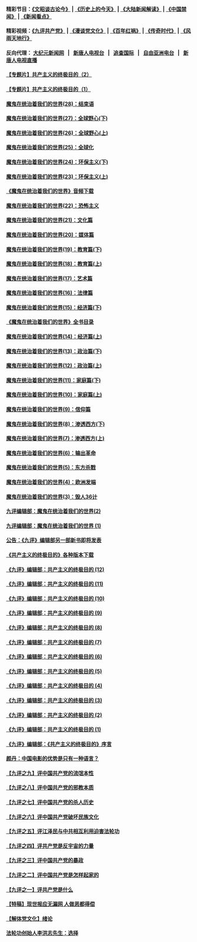 #### 精彩节目：[《文昭谈古论今》](http://155.138.205.71/wenzhao) | [《历史上的今天》](http://155.138.205.71/today-in-history) | [《大陆新闻解读》](http://155.138.205.71/ntdtv-comedy) | [《中国禁闻》](http://155.138.205.71/ntdtv-news) | [《新闻看点》](http://155.138.205.71/news-insight) 

 #### 精彩视频：[《九评共产党》](http://155.138.205.71:10000/videos/jiuping) | [《漫谈党文化》](http://155.138.205.71:10000/videos/mtdwh) | [《百年红祸》](http://155.138.205.71:10000/videos/bnhh) | [《传奇时代》](http://155.138.205.71:10000/videos/legend) | [《风雨天地行》](http://155.138.205.71:10000/videos/fytdx) 

 #### 反向代理： [大纪元新闻网](http://155.138.205.71:10080/) &nbsp;&nbsp;|&nbsp;&nbsp; [新唐人电视台](http://155.138.205.71:8000/) &nbsp;&nbsp;|&nbsp;&nbsp; [追查国际](http://155.138.205.71:10010/) &nbsp;&nbsp;|&nbsp;&nbsp; [自由亚洲电台](http://155.138.205.71:9800/) &nbsp;&nbsp;|&nbsp;&nbsp; [新唐人电视直播](http://155.138.205.71/) 

#### [【专题片】共产主义的终极目的（2）](../pages/nsc422/n11061941.md?t=02250337) 

#### [【专题片】共产主义的终极目的（1）](../pages/nsc422/n11047728.md?t=02250337) 

#### [魔鬼在统治着我们的世界(28)：结束语](../pages/nsc422/n10936246.md?t=02250337) 

#### [魔鬼在统治着我们的世界(27)：全球野心(下)](../pages/nsc422/n10928319.md?t=02250337) 

#### [魔鬼在统治着我们的世界(26)：全球野心(上)](../pages/nsc422/n10900318.md?t=02250337) 

#### [魔鬼在统治着我们的世界(25)：全球化](../pages/nsc422/n10788205.md?t=02250337) 

#### [魔鬼在统治着我们的世界(24)：环保主义(下)](../pages/nsc422/n10695307.md?t=02250337) 

#### [魔鬼在统治着我们的世界(23)：环保主义(上)](../pages/nsc422/n10688613.md?t=02250337) 

#### [《魔鬼在统治着我们的世界》音频下载](../pages/nsc422/n10635553.md?t=02250337) 

#### [魔鬼在统治着我们的世界(22)：恐怖主义](../pages/nsc422/n10614727.md?t=02250337) 

#### [魔鬼在统治着我们的世界(21)：文化篇](../pages/nsc422/n10597706.md?t=02250337) 

#### [魔鬼在统治着我们的世界(20)：媒体篇](../pages/nsc422/n10586579.md?t=02250337) 

#### [魔鬼在统治着我们的世界(19)：教育篇(下)](../pages/nsc422/n10564808.md?t=02250337) 

#### [魔鬼在统治着我们的世界(18)：教育篇(上)](../pages/nsc422/n10526970.md?t=02250337) 

#### [魔鬼在统治着我们的世界(17)：艺术篇](../pages/nsc422/n10499093.md?t=02250337) 

#### [魔鬼在统治着我们的世界(16)：法律篇](../pages/nsc422/n10485969.md?t=02250337) 

#### [魔鬼在统治着我们的世界(15)：经济篇(下)](../pages/nsc422/n10469975.md?t=02250337) 

#### [《魔鬼在统治着我们的世界》全书目录](../pages/nsc422/n10464261.md?t=02250337) 

#### [魔鬼在统治着我们的世界(14)：经济篇(上)](../pages/nsc422/n10457370.md?t=02250337) 

#### [魔鬼在统治着我们的世界(13)：政治篇(下)](../pages/nsc422/n10448270.md?t=02250337) 

#### [魔鬼在统治着我们的世界(12)：政治篇(上)](../pages/nsc422/n10444576.md?t=02250337) 

#### [魔鬼在统治着我们的世界(11)：家庭篇(下)](../pages/nsc422/n10440961.md?t=02250337) 

#### [魔鬼在统治着我们的世界(10)：家庭篇(上)](../pages/nsc422/n10435448.md?t=02250337) 

#### [魔鬼在统治着我们的世界(9)：信仰篇](../pages/nsc422/n10432159.md?t=02250337) 

#### [魔鬼在统治着我们的世界(8)：渗透西方(下)](../pages/nsc422/n10429603.md?t=02250337) 

#### [魔鬼在统治着我们的世界(7)：渗透西方(上)](../pages/nsc422/n10426013.md?t=02250337) 

#### [魔鬼在统治着我们的世界(6)：输出革命](../pages/nsc422/n10421536.md?t=02250337) 

#### [魔鬼在统治着我们的世界(5)：东方杀戮](../pages/nsc422/n10417707.md?t=02250337) 

#### [魔鬼在统治着我们的世界(4)：欧洲发端](../pages/nsc422/n10414890.md?t=02250337) 

#### [魔鬼在统治着我们的世界(3)：毁人36计](../pages/nsc422/n10411583.md?t=02250337) 

#### [九评编辑部：魔鬼在统治着我们的世界(2)](../pages/nsc422/n10410036.md?t=02250337) 

#### [九评编辑部：魔鬼在统治着我们的世界 (1)](../pages/nsc422/n10406825.md?t=02250337) 

#### [公告：《九评》编辑部另一部新书即将发表](../pages/nsc422/n10405104.md?t=02250337) 

#### [《共产主义的终极目的》各种版本下载](../pages/nsc422/n10022138.md?t=02250337) 

#### [《九评》编辑部：共产主义的终极目的 (12)](../pages/nsc422/n9933272.md?t=02250337) 

#### [《九评》编辑部：共产主义的终极目的 (11)](../pages/nsc422/n9924973.md?t=02250337) 

#### [《九评》编辑部：共产主义的终极目的 (10)](../pages/nsc422/n9920883.md?t=02250337) 

#### [《九评》编辑部：共产主义的终极目的 (9)](../pages/nsc422/n9916363.md?t=02250337) 

#### [《九评》编辑部：共产主义的终极目的 (8)](../pages/nsc422/n9912488.md?t=02250337) 

#### [《九评》编辑部：共产主义的终极目的 (7)](../pages/nsc422/n9901176.md?t=02250337) 

#### [《九评》编辑部：共产主义的终极目的 (6)](../pages/nsc422/n9899359.md?t=02250337) 

#### [《九评》编辑部：共产主义的终极目的 (5)](../pages/nsc422/n9893174.md?t=02250337) 

#### [《九评》编辑部：共产主义的终极目的 (4)](../pages/nsc422/n9891246.md?t=02250337) 

#### [《九评》编辑部：共产主义的终极目的 (3)](../pages/nsc422/n9879879.md?t=02250337) 

#### [《九评》编辑部：共产主义的终极目的 (2)](../pages/nsc422/n9876205.md?t=02250337) 

#### [《九评》编辑部：共产主义的终极目的 (1)](../pages/nsc422/n9865857.md?t=02250337) 

#### [《九评》编辑部：《共产主义的终极目的》序言](../pages/nsc422/n9862666.md?t=02250337) 

#### [颜丹：中国电影的优势是只有一种语言？](../pages/nsc422/n9583062.md?t=02250337) 

#### [【九评之九】评中国共产党的流氓本性](../pages/nsc422/n737542.md?t=02250337) 

#### [【九评之八】评中国共产党的邪教本质](../pages/nsc422/n735942.md?t=02250337) 

#### [【九评之七】评中国共产党的杀人历史](../pages/nsc422/n733806.md?t=02250337) 

#### [【九评之六】评中国共产党破坏民族文化](../pages/nsc422/n731667.md?t=02250337) 

#### [【九评之五】评江泽民与中共相互利用迫害法轮功](../pages/nsc422/n730058.md?t=02250337) 

#### [【九评之四】评共产党是反宇宙的力量](../pages/nsc422/n727814.md?t=02250337) 

#### [【九评之三】评中国共产党的暴政](../pages/nsc422/n725597.md?t=02250337) 

#### [【九评之二】评中国共产党是怎样起家的](../pages/nsc422/n723946.md?t=02250337) 

#### [【九评之一】评共产党是什么](../pages/nsc422/n722529.md?t=02250337) 

#### [【特稿】现世报应无漏网 人做恶都得偿](../pages/nsc422/n4215167.md?t=02250337) 

#### [【解体党文化】绪论](../pages/nsc422/n1449356.md?t=02250337) 

#### [法轮功创始人李洪志先生：选择](../pages/nsc422/n3580738.md?t=02250337) 

